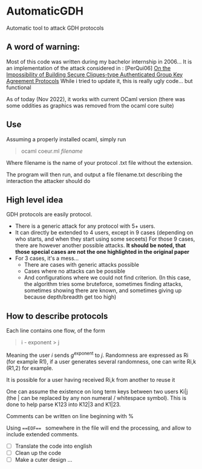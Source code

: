# AutomaticGDH
Automatic tool to attack GDH protocols

## A word of warning:
Most of this code was written during my bachelor internship in 2006...
It is an implementation of the attack considered in : [PerQui06] [On the Impossibility of Building Secure Cliques-type Authenticated Group Key Agreement Protocols](https://perso.uclouvain.be/olivier.pereira/JCS05.pdf)
While i tried to update it, this is really ugly code... but functional

As of today (Nov 2022), it works with current OCaml version (there was some oddities as graphics was removed from the ocaml core suite)

## Use
Assuming a properly installed ocaml, simply run
> ocaml coeur.ml *filename*

Where filename is the name of your protocol .txt file without the extension.

The program will then run, and output a file filename.txt describing the interaction the attacker should do

## High level idea

GDH protocols are easily protocol.
* There is a generic attack for any protocol with 5+ users.
* It can directly be extended to 4 users, except in 9 cases (depending on who starts, and when they start using some seceets)
For those 9 cases, there are however another possible attacks.
**It should be noted, that those special cases are not the one highlighted in the original paper**
* For 3 cases, it's a mess...
    * There are cases with generic attacks possible
    * Cases where no attacks can be possible
    * And configurations where we could not find criterion. (In this case, the algorithm tries some bruteforce, sometimes finding attacks, sometimes showing there are known, and sometimes giving up because depth/breadth get too high)

## How to describe protocols

Each line contains one flow, of the form
> i - exponent > j

Meaning the user $i$ sends $g^\mathsf{exponent}$ to $j$.
Randomness are expressed as Ri (for example R1), if a user generates several randomness, one can write Ri,k (R1,2) for example.

It is possible for a user having received Ri,k from another to reuse it

One can assume the existence on long term keys between two users Ki|j (the | can be replaced by any non numeral / whitespace symbol). This is done to help parse K123 into K12|3 and K1|23.

Comments can be written on line beginning with %
 
Using ```==EOF== ``` somewhere in the file will end the processing, and allow to include extended comments.

- [ ] Translate the code into english
- [ ] Clean up the code
- [ ] Make a cuter design ...
